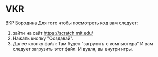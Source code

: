 # VKR
ВКР Бородина 
Для того чтобы посмотреть код вам следует: 
1. зайти на сайт https://scratch.mit.edu/
2. Нажать кнопку "Создавай".
3. Далее кнопку файл:
   Там будет "загрузить с компьютера"
   И вам следует загрузить этот файл.
И вуаля, вы внутри игры. 
